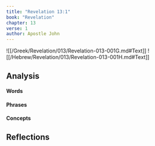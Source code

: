 ```yaml
---
title: "Revelation 13:1"
book: "Revelation"
chapter: 13
verse: 1
author: Apostle John
---
```

![[/Greek/Revelation/013/Revelation-013-001G.md#Text]]
![[/Hebrew/Revelation/013/Revelation-013-001H.md#Text]]

## Analysis

#### Words

#### Phrases

#### Concepts

## Reflections
